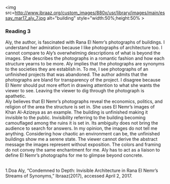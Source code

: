 <img src=http://www.ibraaz.org/custom_images/880x/usr/library/images/main/essay_mar17_aly_7.jpg alt="building" style="width:50%;height:50% >

<h3> Reading 3 </h3>

<p>
Aly, the author, is fascinated with Rana El Nemr’s photographs of buildings. I understand her admiration because I like photographs of architecture too. I cannot compare to Aly’s overwhelming descriptions of what is beyond the images. She describes the photographs in a romantic fashion and how each structure yearns to be more. Aly implies that the photographs are synonyms to the societies they are establish in. To me, I see photographs of an unfinished projects that was abandoned. The author admits that the photographs are bland for transparency of the project. I disagree because El Nemr should put more effort in drawing attention to what she wants the viewer to see. Leaving the viewer to dig through the photograph is apathetic.
<br>
Aly believes that El Nemr’s photographs reveal the economics, politics, and religion of the area the structure is set in. She uses El Nemr’s images of Khan Al-Azizeya as an example. The building is unfinished making it invisible to the public. Invisibility referring to the building becoming camouflaged among the ruins it is set in. Its ambiguity does not bring the audience to search for answers. In my opinion, the images do not tell me anything. Considering how chaotic an environment can be, the unfinished buildings show me a serene state. The viewer cannot derive the abstract message the images represent without exposition. The colors and framing do not convey the same enchantment for me. Aly has to act as a liaison to define El Nemr’s photographs for me to glimpse beyond concrete.
</p>
<br>
1.Doa Aly, “Condemned to Depth: Invisible Architecture in Rana El Nemr’s Streams of Synonyms,” Ibraaz(2017), accessed April 2, 2017.
